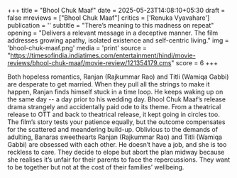 +++
title = "Bhool Chuk Maaf"
date = 2025-05-23T14:08:10+05:30
draft = false
mreviews = ["Bhool Chuk Maaf"]
critics = ['Renuka Vyavahare']
publication = ''
subtitle = "There’s meaning to this madness on repeat"
opening = "Delivers a relevant message in a deceptive manner. The film addresses growing apathy, isolated existence and self-centric living."
img = 'bhool-chuk-maaf.png'
media = 'print'
source = "https://timesofindia.indiatimes.com/entertainment/hindi/movie-reviews/bhool-chuk-maaf/movie-review/121354179.cms"
score = 6
+++

Both hopeless romantics, Ranjan (Rajkummar Rao) and Titli (Wamiqa Gabbi) are desperate to get married. When they pull all the strings to make it happen, Ranjan finds himself stuck in a time loop. He keeps waking up on the same day -- a day prior to his wedding day. Bhool Chuk Maaf’s release drama strangely and accidentally paid ode to its theme. From a theatrical release to OTT and back to theatrical release, it kept going in circles too. The film’s story tests your patience equally, but the outcome compensates for the scattered and meandering build-up. Oblivious to the demands of adulting, Banaras sweethearts Ranjan (Rajkummar Rao) and Titli (Wamiqa Gabbi) are obsessed with each other. He doesn’t have a job, and she is too reckless to care. They decide to elope but abort the plan midway because she realises it’s unfair for their parents to face the repercussions. They want to be together but not at the cost of their families’ wellbeing.
